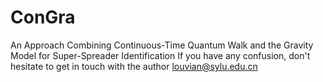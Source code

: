 # ConGra
An Approach Combining Continuous-Time Quantum Walk and the Gravity Model for Super-Spreader Identification
If you have any confusion, don't hesitate to get in touch with the author
louvian@sylu.edu.cn
